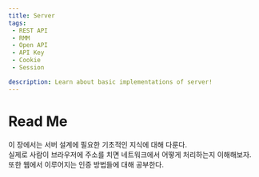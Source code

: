 ```yaml
---
title: Server
tags: 
 - REST API
 - RMM
 - Open API
 - API Key
 - Cookie
 - Session

description: Learn about basic implementations of server!
---
```


# Read Me
이 장에서는 서버 설계에 필요한 기초적인 지식에 대해 다룬다.  
실제로 사람이 브라우저에 주소를 치면 네트워크에서 어떻게 처리하는지 이해해보자.  
또한 웹에서 이루어지는 인증 방법들에 대해 공부한다.  
